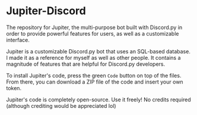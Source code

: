# Jupiter-Discord
The repository for Jupiter, the multi-purpose bot built with Discord.py in order to provide powerful features for users, as well as a customizable interface.

Jupiter is a customizable Discord.py bot that uses an SQL-based database. I made it as a reference for myself as well as other people. It contains a magnitude of features that are helpful for Discord.py developers.

To install Jupiter's code, press the green `Code` button on top of the files. From there, you can download a ZIP file of the code and insert your own token.

Jupiter's code is completely open-source. Use it freely! No credits required (although crediting would be appreciated lol)
